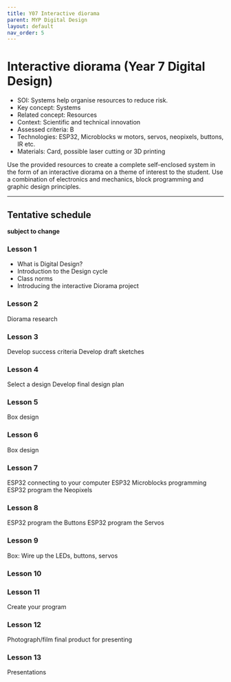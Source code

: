 ```yaml
---
title: Y07 Interactive diorama
parent: MYP Digital Design
layout: default
nav_order: 5
---
```


# Interactive diorama (Year 7 Digital Design)

* SOI: Systems help organise resources to reduce risk. 
* Key concept: Systems
* Related concept: Resources
* Context: Scientific and technical innovation
* Assessed criteria: B
* Technologies: ESP32, Microblocks w motors, servos, neopixels, buttons, IR etc.
* Materials: Card, possible laser cutting or 3D printing

Use the provided resources to create a complete self-enclosed system in the form of an interactive diorama on a theme of interest to the student. Use a combination of electronics and mechanics, block programming and graphic design principles.

---
## Tentative schedule

**subject to change**

### Lesson 1
* What is Digital Design?
* Introduction to the Design cycle
* Class norms
* Introducing the interactive Diorama project

### Lesson 2

Diorama research

### Lesson 3

Develop success criteria
Develop draft sketches

### Lesson 4

Select a design
Develop final design plan

### Lesson 5

Box design

### Lesson 6

Box design

### Lesson 7

ESP32 connecting to your computer
ESP32 Microblocks programming
ESP32 program the Neopixels

### Lesson 8

ESP32 program the Buttons
ESP32 program the Servos

### Lesson 9

Box: Wire up the LEDs, buttons, servos

### Lesson 10

### Lesson 11

Create your program

### Lesson 12

Photograph/film final product for presenting

### Lesson 13

Presentations

